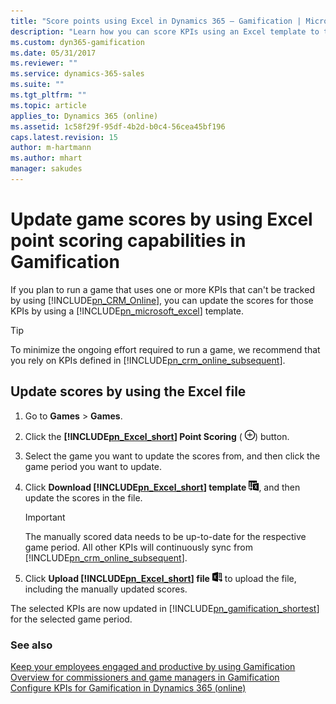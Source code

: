 ```yaml
---
title: "Score points using Excel in Dynamics 365 – Gamification | Microsoft Docs"
description: "Learn how you can score KPIs using an Excel template to track KPIs outside of Dynamics 365 (online)."
ms.custom: dyn365-gamification
ms.date: 05/31/2017
ms.reviewer: ""
ms.service: dynamics-365-sales
ms.suite: ""
ms.tgt_pltfrm: ""
ms.topic: article
applies_to: Dynamics 365 (online)
ms.assetid: 1c58f29f-95df-4b2d-b0c4-56cea45bf196
caps.latest.revision: 15
author: m-hartmann
ms.author: mhart
manager: sakudes
---
```

# Update game scores by using Excel point scoring capabilities in Gamification

If you plan to run a game that uses one or more KPIs that can't be tracked by using [!INCLUDE[pn_CRM_Online](../includes/pn-crm-online.md)], you can update the scores for those KPIs by using a [!INCLUDE[pn_microsoft_excel](../includes/pn-microsoft-excel.md)] template.  
  
> [!TIP]
>  To minimize the ongoing effort required to run a game, we recommend that you rely on KPIs defined in [!INCLUDE[pn_crm_online_subsequent](../includes/pn-crm-online-shortest.md)].  
  
## Update scores by using the Excel file
  
1.  Go to **Games** > **Games**.  
  
2.  Click the **[!INCLUDE[pn_Excel_short](../includes/pn-excel-short.md)] Point Scoring** ( ![Excel point scoring button in Gamification](media/excel-point-scoring-gamification.png "Excel point scoring button in Gamification")) button.  
  
3.  Select the game you want to update the scores from, and then click the game period you want to update.  
  
4.  Click **Download [!INCLUDE[pn_Excel_short](../includes/pn-excel-short.md)] template** ![Download Excel template in Gamification](media/download-excel-gamification.png "Download Excel template in Gamification"), and then update the scores in the file.  
  
    > [!IMPORTANT]
    >  The manually scored data needs to be up-to-date for the respective game period. All other KPIs will continuously sync from [!INCLUDE[pn_crm_online_subsequent](../includes/pn-crm-online-shortest.md)].  
  
5.  Click **Upload [!INCLUDE[pn_Excel_short](../includes/pn-excel-short.md)] file** ![Upload Excel file in Gamification](media/upload-excel-gamification.png "Upload Excel file in Gamification") to upload the file, including the manually updated scores.  
  
 The selected KPIs are now updated in [!INCLUDE[pn_gamification_shortest](../includes/pn-gamification-shortest.md)] for the selected game period.  
  
### See also

[Keep your employees engaged and productive by using Gamification](increase-employee-productivity.md)  
[Overview for commissioners and game managers in Gamification](for-commissioners-game-managers.md)  
[Configure KPIs for Gamification in Dynamics 365 (online)](configure-kpis.md)
